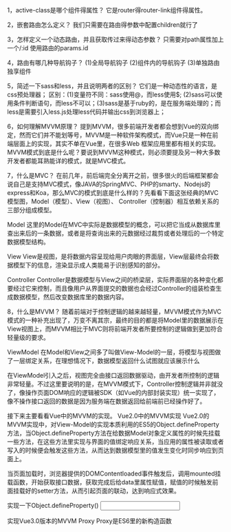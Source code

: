 1，active-class是哪个组件得属性？
它是router得router-link组件得属性。

2，嵌套路由怎么定义？
我们只需要在路由得参数中配置children就行了

3，怎样定义一个动态路由，并且获取传过来得动态参数？
只需要对path属性加上一个/:id
使用路由的params.id

4，路由有哪几种导航钩子？
(1)全局导航钩子 (2)组件内的导航钩子 (3)单独路由独享组件

5，简述一下sass和less，并且说明两者的区别？
它们是一种动态性的语言，是css预处理器；
区别：(1)变量符不同：sass使用@，而less使用$; (2)sass可以使用条件判断语句，而less不可以；(3)sass是基于ruby的，是在服务端处理的；而less是需要引入less.js处理less代码并输出css到浏览器上；

6，如何理解MVVM原理？
提到MVVM，很多前端开发者都会想到Vue的双向绑定，然而它们并不能划等号，MVVM是一种软件架构模式，而Vue只是一种在前端层面上的实现，其实不单在Vue里，在很多Web 框架应用里都有相关的实现。MVVM模式到底是什么呢？要说到MVVM这种模式，则必须要提及另一种大多数开发者都能耳熟能详的模式，就是MVC模式。

7，什么是MVC？
在前几年，前后端完全分离开之前，很多很火的后端框架都会说自己是支持MVC模式，像JAVA的SpringMVC、PHP的smarty、Nodejs的express和Koa，那么MVC的模式到底是什么样的？先看看下面这张经典的MVC模型图，Model（模型）、View（视图）、 Controller（控制器）相互依赖关系的三部分组成模型。

Model
这里的Model在MVC中实际是数据模型的概念，可以把它当成从数据库里查出来后的一条数据，或者是将查询出来的元数据经过裁剪或者处理后的一个特定数据模型结构。

View
View是视图，是将数据内容呈现给用户肉眼的界面层，View层最终会将数据模型下的信息，渲染显示成人类能易于识别感知的部分。

Controller
Controller是数据模型与View之间的桥梁层，实际界面层的各种变化都要经过它来控制，而且像用户从界面提交的数据也会经过Controller的组装检查生成数据模型，然后改变数据库里的数据内容。

8，什么是MVVM？
随着前端对于控制逻辑的越来越轻量，MVVM模式作为MVC模式的一种补充出现了，万变不离其宗，最终的目的都是将Model里的数据展示在View视图上，而MVVM相比于MVC则将前端开发者所要控制的逻辑做到更加符合轻量级的要求。

ViewModel
在Model和View之间多了叫做View-Model的一层，将模型与视图做了一层绑定关系，在理想情况下，数据模型返回什么试图就应该展示什么

在ViewModel引入之后，视图完全由接口返回数据驱动，由开发者所控制的逻辑非常轻量。不过这里要说明的是，在MVVM模式下，Controller控制逻辑并非就没了，像操作页面DOM响应的逻辑被SDK（如Vue的内部封装实现）统一实现了，像不操作接口返回的数据是因为服务端在数据返回给前端前已经操作好了。

接下来主要看看Vue中的MVVM的实现。
Vue2.0中的MVVM实现
Vue2.0的MVVM实现中，对View-Model的实现本质利用的ES5的Object.defineProperty方法，当Object.defineProperty方法在给数据Model对象定义属性的时候先挂载一些方法，在这些方法里实现与界面的值绑定响应关系，当应用的属性被读取或者写入的时候便会触发这些方法，从而达到数据模型里的值发生变化时同步响应到页面上。

当页面加载时，浏览器提供的DOMContentloaded事件触发后，调用mounted挂载函数，开始获取接口数据，获取完成后给data里属性赋值，赋值的时候触发前面挂载好的setter方法，从而引起页面的联动，达到响应式效果。

实现一下Object.defineProperty()
<span class="spanName"></span>
<input type="text" class="inputName"/>

<script>
  let obj = {name: ''}
  let newObj = JSON.parse(JSON.stringify(obj))
  Object.defineProperty(obj, 'name', {
    get() {
      return obj.name;
    }
    set(val) {
      newObj.name = val
      observer()
    }
  })
  //将数据的变化显示到页面中去
  function observer() {
    spanName.innerHTML = obj.name
    inputName.value = obj.name
  }

  setTimeoout(() => {
    return obj.name = "秃头的科比"
  }, 1000)

  //将页面中变化返回给数据
  inputName.oninput = function () {
    obj.name = this.value
  }

</script>

实现Vue3.0版本的MVVM
Proxy
Proxy是ES6里的新构造函数
<script>
    let obj = {}
    obj = new Proxy(obj, {
      get(target, prop) {
        return target[prop]
      },
      set(target, prop, value) {
        target[prop] = value
        observer()
      }
    })

    //将数据的改动反映到视图中去
    function observer() {
      spanName.innerHTML = obj.name;
      inputName.value = obj.name;
    }

    setTimeout(() => {
      return obj.name = "秃头的科比"
    }, 1000)

    //将视图中的变化反映到数据中去
    inputName.oninput = function () {
      obj.name = this.value
    }
  </script>
